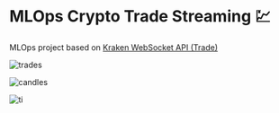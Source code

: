 # MLOps Crypto Trade Streaming 💹

MLOps project based on [Kraken WebSocket API (Trade)](https://docs.kraken.com/api/docs/websocket-v2/trade)

![trades](https://github.com/user-attachments/assets/bcdb5af3-eb7f-4433-8e2e-22d42422c48b)

![candles](https://github.com/user-attachments/assets/3e4b6fd5-8a11-453c-9a77-a58aa0a8a59e)

![ti](https://github.com/user-attachments/assets/2628638e-a507-4458-8cdf-ba19cd6d2ac5)